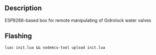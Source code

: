 
## Description

ESP8266-based box for remote manipulating of Gidrolock water valves

## Flashing

`luac init.lua && nodemcu-tool upload init.lua`
